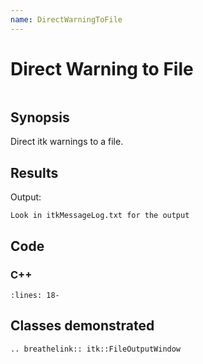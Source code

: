 ```yaml
---
name: DirectWarningToFile
---
```


# Direct Warning to File

```{index} single: FileOutputWindow pair: warning; file
```

## Synopsis

Direct itk warnings to a file.

## Results

Output:

```
Look in itkMessageLog.txt for the output
```

## Code

### C++

```{literalinclude} Code.cxx
:lines: 18-
```

## Classes demonstrated

```{eval-rst}
.. breathelink:: itk::FileOutputWindow
```
